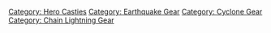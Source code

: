 [Category: Hero Casties](Category:_Hero_Casties "wikilink") [Category:
Earthquake Gear](Category:_Earthquake_Gear "wikilink") [Category:
Cyclone Gear](Category:_Cyclone_Gear "wikilink") [Category: Chain
Lightning Gear](Category:_Chain_Lightning_Gear "wikilink")
